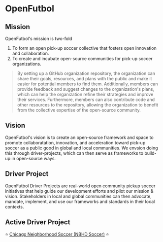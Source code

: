 # OpenFutbol
## Mission
OpenFutbol's mission is two-fold 
1. To form an open pick-up soccer collective that fosters open innovation and collaboration.
2. To create and incubate open-source communities for pick-up soccer organizations.

>By setting up a GitHub organization repository, the organization can share their goals, resources, and plans with the public and make it easier for potential members to find them. Additionally, members can provide feedback and suggest changes to the organization's plans, which can help the organization refine their strategies and improve their services. Furthermore, members can also contribute code and other resources to the repository, allowing the organization to benefit from the collective expertise of the open-source community.


## Vision
OpenFutbol's vision is to create an open-source framework and space to promote collaboratation, innovation, and acceleration toward pick-up soccer as a public good in global and local communities. We envsion doing this through driver-projects, which can then serve as frameworks to build-up in open-source ways.

## Driver Project
OpenFutbol Driver Projects are real-world open community pickup soccer initiatives that help guide our development efforts and pilot our mission & vision. Stakeholders in local and global communities can then advocate, mandate, implement, and use our frameworks and standards in their local contexts.

## Active Driver Project
⭐️ [Chicago Neighborhood Soccer (NBHD Soccer)](https://github.com/OpenFutbol/chicago-neighborhood-soccer) ⭐️
